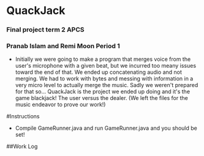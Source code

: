 # QuackJack
### Final project term 2 APCS
### Pranab Islam and Remi Moon Period 1
- Initially we were going to make a program that merges voice from the user's microphone with a given beat, but we incurred too meany issues toward the end of that. We ended up concatenating audio and not merging. We had to work with bytes and messing with information in a very micro level to actually merge the music. Sadly we weren't prepared for that so...
QuackJack is the project we ended up doing and it's the game blackjack! The user versus the dealer. (We left the files for the music endeavor to prove our work!)

#Instructions
- Compile GameRunner.java and run GameRunner.java and you should be set!


##Work Log 



